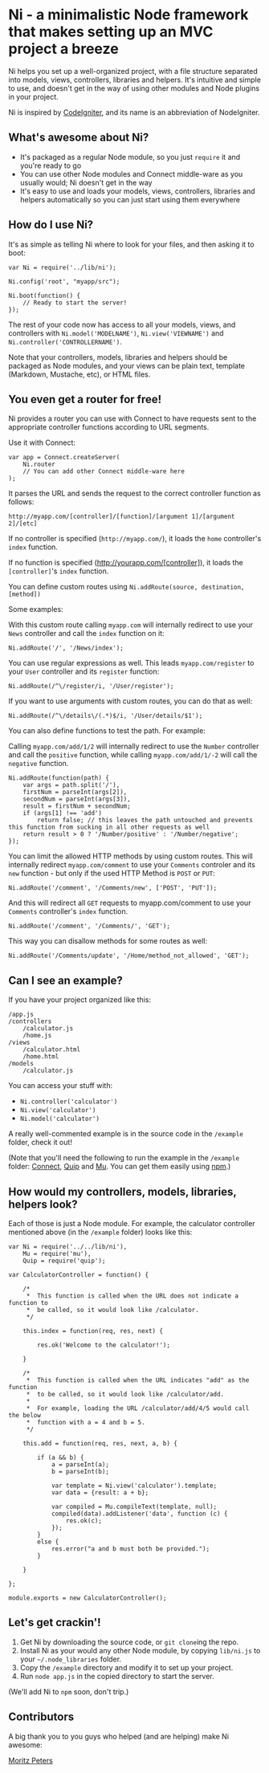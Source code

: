 Ni - a minimalistic Node framework that makes setting up an MVC project a breeze
================================================================================

Ni helps you set up a well-organized project, with a file structure separated into models, views, controllers, libraries and helpers. It's intuitive and simple to use, and doesn't get in the way of using other modules and Node plugins in your project.

Ni is inspired by [CodeIgniter](http://codeigniter.com/), and its name is an abbreviation of NodeIgniter.

What's awesome about Ni?
---------------------------

* It's packaged as a regular Node module, so you just `require` it and you're ready to go
* You can use other Node modules and Connect middle-ware as you usually would; Ni doesn't get in the way
* It's easy to use and loads your models, views, controllers, libraries and helpers automatically so you can just start using them everywhere

How do I use Ni?
-------------------

It's as simple as telling Ni where to look for your files, and then asking it to boot:

    var Ni = require('../lib/ni');

    Ni.config('root', "myapp/src");

    Ni.boot(function() {
        // Ready to start the server!
    });

The rest of your code now has access to all your models, views, and controllers with `Ni.model('MODELNAME')`, `Ni.view('VIEWNAME')` and `Ni.controller('CONTROLLERNAME')`.

Note that your controllers, models, libraries and helpers should be packaged as Node modules, and your views can be plain text, template (Markdown, Mustache, etc), or HTML files.

You even get a router for free!
-------------------------------

Ni provides a router you can use with Connect to have requests sent to the appropriate controller functions according to URL segments.

Use it with Connect:

    var app = Connect.createServer(
        Ni.router
        // You can add other Connect middle-ware here
    );

It parses the URL and sends the request to the correct controller function as follows:

    http://myapp.com/[controller]/[function]/[argument 1]/[argument 2]/[etc]

If no controller is specified (`http://myapp.com/`), it loads the `home` controller's `index` function.

If no function is specified (http://yourapp.com/[controller]), it loads the `[controller]`'s `index` function.

You can define custom routes using `Ni.addRoute(source, destination, [method])`

Some examples:

With this custom route calling `myapp.com` will internally redirect to use your `News` controller and call the `index` function on it:

    Ni.addRoute('/', '/News/index');

You can use regular expressions as well. This leads `myapp.com/register` to your `User` controller and its `register` function:

    Ni.addRoute(/^\/register/i, '/User/register');

If you want to use arguments with custom routes, you can do that as well:

    Ni.addRoute(/^\/details\/(.*)$/i, '/User/details/$1');

You can also define functions to test the path. For example:

Calling `myapp.com/add/1/2` will internally redirect to use the `Number` controller and call the `positive` function, while calling 
`myapp.com/add/1/-2` will call the `negative` function.

    Ni.addRoute(function(path) {
        var args = path.split('/'),
        firstNum = parseInt(args[2]),
        secondNum = parseInt(args[3]),
        result = firstNum + secondNum;
        if (args[1] !== 'add')
            return false; // this leaves the path untouched and prevents this function from sucking in all other requests as well
        return result > 0 ? '/Number/positive' : '/Number/negative';
    });

You can limit the allowed HTTP methods by using custom routes. 
This will internally redirect `myapp.com/comment` to use your `Comments` controler and its `new` function - but only if the used HTTP Method is `POST` or `PUT`:

    Ni.addRoute('/comment', '/Comments/new', ['POST', 'PUT']);

And this will redirect all `GET` requests to myapp.com/comment to use your `Comments` controller's `index` function.

    Ni.addRoute('/comment', '/Comments/', 'GET');

This way you can disallow methods for some routes as well:

    Ni.addRoute('/Comments/update', '/Home/method_not_allowed', 'GET');

Can I see an example?
---------------------

If you have your project organized like this:

    /app.js
    /controllers
        /calculator.js
        /home.js
    /views
        /calculator.html
        /home.html
    /models
        /calculator.js

You can access your stuff with:

* `Ni.controller('calculator')`
* `Ni.view('calculator')`
* `Ni.model('calculator')`

A really well-commented example is in the source code in the `/example` folder, check it out!

(Note that you'll need the following to run the example in the `/example` folder: [Connect](https://github.com/senchalabs/Connect), [Quip](https://github.com/caolan/quip) and [Mu](https://github.com/raycmorgan/Mu). You can get them easily using [npm](https://github.com/isaacs/npm).)

How would my controllers, models, libraries, helpers look?
-------------------------------------------------------

Each of those is just a Node module. For example, the calculator controller mentioned above (in the `/example` folder) looks like this:

    var Ni = require('../../lib/ni'),
        Mu = require('mu'),
        Quip = require('quip');

    var CalculatorController = function() {
        
        /*
         *  This function is called when the URL does not indicate a function to
         *  be called, so it would look like /calculator.
         */

        this.index = function(req, res, next) {

            res.ok('Welcome to the calculator!');

        }

        /*
         *  This function is called when the URL indicates "add" as the function
         *  to be called, so it would look like /calculator/add.
         *
         *  For example, loading the URL /calculator/add/4/5 would call the below
         *  function with a = 4 and b = 5.
         */
        
        this.add = function(req, res, next, a, b) {

            if (a && b) {
                a = parseInt(a);
                b = parseInt(b);

                var template = Ni.view('calculator').template;
                var data = {result: a + b};

                var compiled = Mu.compileText(template, null);
                compiled(data).addListener('data', function (c) {
                    res.ok(c);
                });
            }
            else {
                res.error("a and b must both be provided.");
            }

        }

    };

    module.exports = new CalculatorController();

Let's get crackin'!
-------------------

1. Get Ni by downloading the source code, or `git clone`ing the repo. 
2. Install Ni as your would any other Node module, by copying `lib/ni.js` to your `~/.node_libraries` folder.
3. Copy the `/example` directory and modify it to set up your project.
4. Run `node app.js` in the copied directory to start the server.

(We'll add Ni to `npm` soon, don't trip.)

Contributors
------------

A big thank you to you guys who helped (and are helping) make Ni awesome:

[Moritz Peters](https://github.com/maritz)

